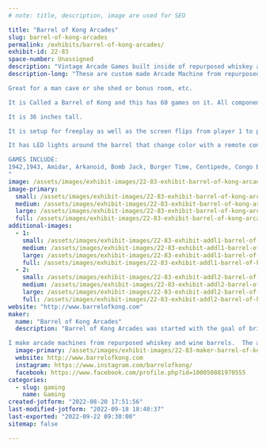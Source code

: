 ```yaml
---
# note: title, description, image are used for SEO

title: "Barrel of Kong Arcades"
slug: barrel-of-kong-arcades
permalink: /exhibits/barrel-of-kong-arcades/
exhibit-id: 22-83
space-number: Unassigned
description: "Vintage Arcade Games built inside of repurposed whiskey and wine barrels."
description-long: "These are custom made Arcade Machine from repurposed Whiskey and Wine Barrels. 

Great for a man cave or she shed or bonus room, etc.

It is Called a Barrel of Kong and this has 60 games on it. All components are new...the only thing used is the barrel.

It is 36 inches tall.

It is setup for freeplay as well as the screen flips from player 1 to player 2.

It has LED lights around the barrel that change color with a remote control.

GAMES INCLUDE:
1942,1943, Amidar, Arkanoid, Bomb Jack, Burger Time, Centipede, Congo Bongo, Crush Roller, Dig Dug, Dig Dug 2, Donkey Kong, Donkey Kong 3, Donkey Kong Junior, Frogger, Galaga, Galaga (Rapid Fire Mode), Galaga 3, Galaxian, Gun Smoke, Gyruss, Hustler, Jumping Jack, Juno First, King & Ballon, Ladybug, Mappy, Millipede, Moon Cresta, Do, Do’s Castle,,Ms PacMan, Ms Pac-Man (Fast Mode), New Rally X, Pacman, Pacman (Fast Mode), Pacman Jr., Pac-Man Jr. (Fast Mode), Pac-Man Plus, Pac-Man Plus (Fast Mode), Pengo, Phoenix, Pinball Action, Pleiads, Pooyan, Qix, Scramble, Shao-Lin’s Road, Space Invaders, Space Panic, Super Breakout, Super Cobra, Super Pacman, Tank Battalion, The End, Time Pilot, Van-Van Car, Xevious and Zaxxon
"
image: /assets/images/exhibit-images/22-83-exhibit-barrel-of-kong-arcades-image000004-large.jpg
image-primary: 
  small: /assets/images/exhibit-images/22-83-exhibit-barrel-of-kong-arcades-image000004-small.jpg
  medium: /assets/images/exhibit-images/22-83-exhibit-barrel-of-kong-arcades-image000004-medium.jpg
  large: /assets/images/exhibit-images/22-83-exhibit-barrel-of-kong-arcades-image000004-large.jpg
  full: /assets/images/exhibit-images/22-83-exhibit-barrel-of-kong-arcades-image000004-full.jpg
additional-images: 
  - 1:
    small: /assets/images/exhibit-images/22-83-exhibit-addl1-barrel-of-kong-arcades-winebar-small.jpg
    medium: /assets/images/exhibit-images/22-83-exhibit-addl1-barrel-of-kong-arcades-winebar-medium.jpg
    large: /assets/images/exhibit-images/22-83-exhibit-addl1-barrel-of-kong-arcades-winebar-large.jpg
    full: /assets/images/exhibit-images/22-83-exhibit-addl1-barrel-of-kong-arcades-winebar-full.jpg
  - 2:
    small: /assets/images/exhibit-images/22-83-exhibit-addl2-barrel-of-kong-arcades-image000000-small.jpg
    medium: /assets/images/exhibit-images/22-83-exhibit-addl2-barrel-of-kong-arcades-image000000-medium.jpg
    large: /assets/images/exhibit-images/22-83-exhibit-addl2-barrel-of-kong-arcades-image000000-large.jpg
    full: /assets/images/exhibit-images/22-83-exhibit-addl2-barrel-of-kong-arcades-image000000-full.jpg
website: "http://www.barrelofkong.com"
maker: 
  name: "Barrel of Kong Arcades"
  description: "Barrel of Kong Arcades was started with the goal of bringing fan favorite arcade machines into both home and business settings. 

I make arcade machines from repurposed whiskey and wine barrels.  The arcades come with 60 classic games like Galaga, Donkey Kong, Burger Time, Pac Man, Frogger, etc."
  image-primary: /assets/images/exhibit-images/22-83-maker-barrel-of-kong-arcades-logo-bok-medium.png
  website: http://www.barrelofkong.com
  instagram: https://www.instagram.com/barrelofkong/
  facebook: https://www.facebook.com/profile.php?id=100050881970555
categories: 
  - slug: gaming
    name: Gaming
created-jotform: "2022-08-20 17:51:56"
last-modified-jotform: "2022-09-18 18:40:37"
last-exported: "2022-09-22 09:30:00"
sitemap: false

---
```

